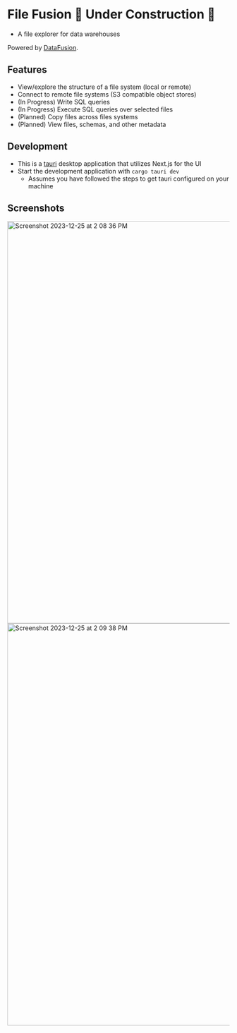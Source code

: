 # File Fusion 🚧 Under Construction 🚧
* A file explorer for data warehouses

Powered by [DataFusion](https://github.com/apache/arrow-datafusion).

## Features
* View/explore the structure of a file system (local or remote)
* Connect to remote file systems (S3 compatible object stores)
* (In Progress) Write SQL queries
* (In Progress) Execute SQL queries over selected files
* (Planned) Copy files across files systems
* (Planned) View files, schemas, and other metadata

## Development
* This is a [tauri](https://tauri.app/) desktop application that utilizes Next.js for the UI
* Start the development application with `cargo tauri dev`
    * Assumes you have followed the steps to get tauri configured on your machine


## Screenshots
<img width="912" alt="Screenshot 2023-12-25 at 2 08 36 PM" src="https://github.com/jfrazier-eth/file-fusion/assets/54604023/01a6bce7-c3dc-4ceb-9ef3-73bdcaf69115">
<img width="912" alt="Screenshot 2023-12-25 at 2 09 38 PM" src="https://github.com/jfrazier-eth/file-fusion/assets/54604023/9ffeb0df-d680-44e3-b03c-6d52c0eac786">
